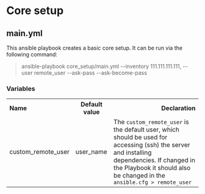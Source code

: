 # Core setup

## main.yml

This ansible playbook creates a basic core setup. It can be run via the following command:

> ansible-playbook core_setup/main.yml --inventory 111.111.111.111, --user remote_user --ask-pass --ask-become-pass

### Variables

<table>
  <tbody>
    <tr>
      <th align="left">Name</th>
      <th align="center">Default value</th>
      <th align="right">Declaration</th>
    </tr>
    <tr>
      <td align="left">custom_remote_user</td>
      <td align="left">user_name</td>
      <td align="left">
        The <code>custom_remote_user</code> is the default user, which should be used for accessing (ssh) the 
        server and installing dependencies. If changed in the Playbook it should also be changed in the <code> ansible.cfg > remote_user</code>
      </td>
    </tr>
  </tbody>
</table>
